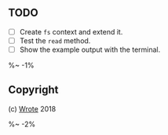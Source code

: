## TODO

- [ ] Create `fs` context and extend it.
- [ ] Test the `read` method.
- [ ] Show the example output with the terminal.

%~ -1%

## Copyright

(c) [Wrote][1] 2018

[1]: https://wrote.cc

%~ -2%